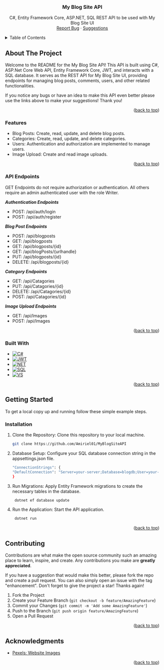 <a name="readme-top"></a>

<br />
<div align="center">
<h3 align="center">My Blog Site API</h3>

  <p align="center">
     C#, Entity Framework Core, ASP.NET, SQL REST API to be used with My Blog Site UI
    <br />
<!--     <a href="https://blogsite-8fced.web.app/" target="_blank">View Demo</a> -->
<!--     · -->
    <a href="https://github.com/Amiriel01/BlogSiteUI/issues" target="_blank">Report Bug</a>
    ·
    <a href="https://github.com/Amiriel01/BlogSiteUI/issues" target="_blank">Suggestions</a>
  </p>
</div>

<details>
  <summary>Table of Contents</summary>
  <ol>
    <li>
      <a href="#about-the-project">About The Project</a>
      <ul>
        <li><a href="#features">Features</a></li>
      </ul>
      <ul>
        <li><a href="#api-endpoints">API Endpoints</a></li>
      </ul>
      <ul>
        <li><a href="#built-with">Built With</a></li>
      </ul>
    </li>
    <li>
      <a href="#getting-started">Getting Started</a>
      <ul>
        <li><a href="#installation">Installation</a></li>
      </ul>
    </li>
    <li><a href="#contributing">Contributing</a></li>
    <li><a href="#acknowledgments">Acknowledgments</a></li>
  </ol>
</details>

## About The Project

Welcome to the README for the My Blog Site API! This API is built using C#, ASP.Net Core Web API, Entity Framework Core, JWT, and interacts with a SQL database. It serves as the REST API for My Blog Site UI, providing endpoints for managing blog posts, comments, users, and other related functionalities.

If you notice any bugs or have an idea to make this API even better please use the links above to make your suggestions! Thank you!

<p align="right">(<a href="#readme-top">back to top</a>)</p>

### Features

* Blog Posts: Create, read, update, and delete blog posts.
* Categories: Create, read, update, and delete categories.
* Users: Authentication and authorization are implemented to manage users.
* Image Upload: Create and read image uploads.

<p align="right">(<a href="#readme-top">back to top</a>)</p>

### API Endpoints

GET Endpoints do not require authorization or authentication. All others require an admin authenticated user with the role Writer.

***Authentication Endpoints***

* POST: /api/auth/login
* POST: /api/auth/register

***Blog Post Endpoints***

* POST: /api/blogposts
* GET: /api/blogposts
* GET: /api/blogposts/{id}
* GET: /api/blogPosts/{urlhandle}
* PUT: /api/blogposts/{id}
* DELETE: /api/blogposts/{id}

***Category Endpoints***

* GET: /api/Catagories
* PUT: /api/Catagories/{id}
* DELETE: /api/Catagories/{id}
* POST: /api/Catagories/{id}

***Image Upload Endpoints***
* GET: /api/Images
* POST: /api/Images

<p align="right">(<a href="#readme-top">back to top</a>)</p>

### Built With

* [![C#][C#.io]][C#-url]
* [![JWT][JWT.io]][JWT-url]
* [![NET][NET.io]][NET-url]
* [![SQL][SQL.io]][SQL-url]
* [![VS][VS.io]][VS-url]

<p align="right">(<a href="#readme-top">back to top</a>)</p>

## Getting Started

To get a local copy up and running follow these simple example steps.

### Installation

1. Clone the Repository: Clone this repository to your local machine.
   ```sh
   git clone https://github.com/Amiriel01/MyBlogSiteAPI
   ```
2. Database Setup: Configure your SQL database connection string in the appsettings.json file.
   ```sh
   "ConnectionStrings": {
   "DefaultConnection": "Server=your-server;Database=blogdb;User=your-username;Password=your-password;"
   }
   ```
3. Run Migrations: Apply Entity Framework migrations to create the necessary tables in the database.
   ```sh
    dotnet ef database update
   ```
4. Run the Application: Start the API application.
   ```sh
    dotnet run
   ```
   
<p align="right">(<a href="#readme-top">back to top</a>)</p>

## Contributing

Contributions are what make the open source community such an amazing place to learn, inspire, and create. Any contributions you make are **greatly appreciated**.

If you have a suggestion that would make this better, please fork the repo and create a pull request. You can also simply open an issue with the tag "enhancement".
Don't forget to give the project a star! Thanks again!

1. Fork the Project
2. Create your Feature Branch (`git checkout -b feature/AmazingFeature`)
3. Commit your Changes (`git commit -m 'Add some AmazingFeature'`)
4. Push to the Branch (`git push origin feature/AmazingFeature`)
5. Open a Pull Request

<p align="right">(<a href="#readme-top">back to top</a>)</p>

## Acknowledgments

* [Pexels: Website Images](https://www.pexels.com/)

<p align="right">(<a href="#readme-top">back to top</a>)</p>

[C#.io]: https://img.shields.io/badge/c%23-%23239120.svg?style=for-the-badge&logo=csharp&logoColor=white
[C#-url]: https://learn.microsoft.com/en-us/dotnet/csharp/
[NET.io]: https://img.shields.io/badge/.NET-5C2D91?style=for-the-badge&logo=.net&logoColor=white
[NET-url]: https://learn.microsoft.com/en-us/dotnet/
[JWT.io]: https://img.shields.io/badge/JWT-black?style=for-the-badge&logo=JSON%20web%20tokens
[JWT-url]: https://jwt.io/introduction
[SQL.io]: https://img.shields.io/badge/Microsoft%20SQL%20Server-CC2927?style=for-the-badge&logo=microsoft%20sql%20server&logoColor=white
[SQL-url]: https://www.microsoft.com/en-us/sql-server/sql-server-downloads
[VS.io]: https://img.shields.io/badge/Visual%20Studio-5C2D91.svg?style=for-the-badge&logo=visual-studio&logoColor=white
[VS-url]: https://visualstudio.microsoft.com/
